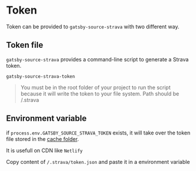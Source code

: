# Token

Token can be provided to `gatsby-source-strava` with two different way.

## Token file

`gatsby-source-strava` provides a command-line script to generate a Strava token.

```shell
gatsby-source-strava-token
```

> You must be in the root folder of your project to run the script because it will write the token to your file system.
> Path should be /.strava

## Environment variable

if `process.env.GATSBY_SOURCE_STRAVA_TOKEN` exists, it will take over the token file stored in the [cache folder](./cache.md).

It is usefull on CDN like `Netlify`

Copy content of `/.strava/token.json` and paste it in a environment variable

